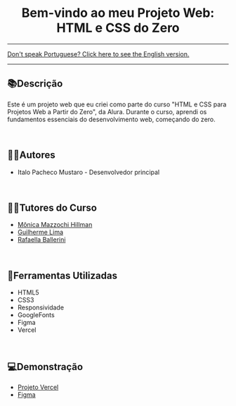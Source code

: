 <div align="center">
<h1>Bem-vindo ao meu Projeto Web: HTML e CSS do Zero</h1> 
</div>

<hr>
<a href="https://github.com/ItaloPachecoMustaro/Alura-AluraPlus-Project/blob/main/README-EN.md">Don't speak Portuguese? Click here to see the English version.</a>
<hr>

## 📚Descrição

Este é um projeto web que eu criei como parte do curso "HTML e CSS para Projetos Web a Partir do Zero", da Alura. Durante o curso, aprendi os fundamentos essenciais do desenvolvimento web, começando do zero.

<br>

## 🧑‍💻Autores

- Italo Pacheco Mustaro - Desenvolvedor principal

<br>

## 👨‍🏫Tutores do Curso

- [Mônica Mazzochi Hillman](https://github.com/MonicaHillman)
- [Guilherme Lima](https://www.linkedin.com/in/guilherme-lima-458925178)
- [Rafaella Ballerini](https://github.com/rafaballerini)

<br>

## 🔧Ferramentas Utilizadas

- HTML5
- CSS3
- Responsividade
- GoogleFonts
- Figma
- Vercel

<br>

## 💻Demonstração

- [Projeto Vercel](https://alura-alura-plus-project.vercel.app/)
- [Figma](https://www.figma.com/file/WNxuLj43ZGfkOzYFC3Ni0g/Alura-Plus---Layout?type=design&node-id=0%3A1&mode=design&t=NN9bmVCLcZPbfLG5-1)

